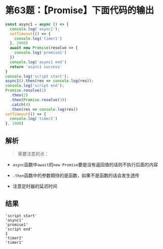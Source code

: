 # 第63题：【Promise】下面代码的输出

```js
const async1 = async () => {
  console.log('async1');
  setTimeout(() => {
    console.log('timer1')
  }, 2000)
  await new Promise(resolve => {
    console.log('promise1')
  })
  console.log('async1 end')
  return 'async1 success'
} 
console.log('script start');
async1().then(res => console.log(res));
console.log('script end');
Promise.resolve(1)
  .then(2)
  .then(Promise.resolve(3))
  .catch(4)
  .then(res => console.log(res))
setTimeout(() => {
  console.log('timer2')
}, 1000)
```

## 解析

> 需要注意的点：

* `async`函数中`await`的`new Promise`要是没有返回值的话则不执行后面的内容

* `.then`函数中的参数期待的是函数，如果不是函数的话会发生透传

* 注意定时器的延迟时间

## 结果

```
'script start'
'async1'
'promise1'
'script end'
1
'timer2'
'timer1'
```